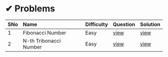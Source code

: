 # ✔ Problems

SNo | Name | Difficulty | Question | Solution |
----|:-----|------------|----------|----------|
1 | Fibonacci Number | Easy | [view](https://leetcode.com/problems/fibonacci-number/) | [view](509.%20Fibonacci%20Number.cpp)
2 | N-th Tribonacci Number | Easy | [view](https://leetcode.com/problems/n-th-tribonacci-number/) | [view](1137.%20N-th%20Tribonacci%20Number.cpp)
